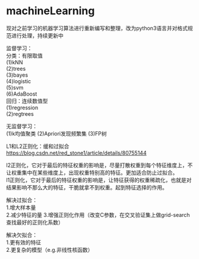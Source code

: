 # machineLearning
现对之前学习的机器学习算法进行重新编写和整理，改为python3语言并对格式规范进行处理，持续更新中

监督学习：  
  分类：有限取值  
        (1)kNN  
        (2)trees  
        (3)bayes  
        (4)logistic  
        (5)svm  
        (6)AdaBoost  
  回归：连续数值型   
        (1)regression  
        (2)regtrees
        
无监督学习：  
  (1)k均值聚类
  (2)Apriori发现频繁集
  (3)FP树


L1和L2正则化：缓和过拟合  
https://blog.csdn.net/red_stone1/article/details/80755144  

l2正则化，它对于最后的特征权重的影响是，尽量打散权重到每个特征维度上，不让权重集中在某些维度上，出现权重特别高的特征。更加适合防止过拟合。    
l1正则化，它对于最后的特征权重的影响是，让特征获得的权重稀疏化，也就是对结果影响不那么大的特征，干脆就拿不到权重。起到特征选择的作用。    


解决过拟合：    
  1.增大样本量    
  2.减少特征的量 
  3.增强正则化作用（改变C参数，在交叉验证集上做grid-search查找最好的正则化系数）  

解决欠拟合：  
  1.更有效的特征  
  2.更复杂的模型（e.g.非线性核函数）  



